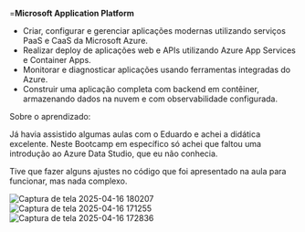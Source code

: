=**Microsoft Application Platform**

- Criar, configurar e gerenciar aplicações modernas utilizando serviços PaaS e CaaS da Microsoft Azure.
- Realizar deploy de aplicações web e APIs utilizando Azure App Services e Container Apps.
- Monitorar e diagnosticar aplicações usando ferramentas integradas do Azure.
- Construir uma aplicação completa com backend em contêiner, armazenando dados na nuvem e com observabilidade configurada.

Sobre o aprendizado:

Já havia assistido algumas aulas com o Eduardo e achei a didática excelente. 
Neste Bootcamp em específico só achei que faltou uma introdução ao Azure Data Studio, que eu não conhecia.

Tive que fazer alguns ajustes no código que foi apresentado na aula para funcionar, mas nada complexo.

![Captura de tela 2025-04-16 180207](https://github.com/user-attachments/assets/f5a358d3-730f-4b5a-b0f9-4f648c2878de)
![Captura de tela 2025-04-16 171255](https://github.com/user-attachments/assets/f167c2a4-a10b-4b33-92ba-222d0d0acf7f)
![Captura de tela 2025-04-16 172836](https://github.com/user-attachments/assets/eda661d6-ab94-49be-af49-7d91697bdf9c)
